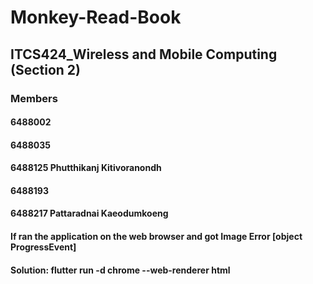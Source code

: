 # Monkey-Read-Book
## ITCS424_Wireless and Mobile Computing (Section 2)
### Members
#### 6488002
#### 6488035
#### 6488125 Phutthikanj Kitivoranondh
#### 6488193
#### 6488217 Pattaradnai Kaeodumkoeng
#### If ran the application on the web browser and got Image Error [object ProgressEvent]
#### Solution: flutter run -d chrome --web-renderer html
